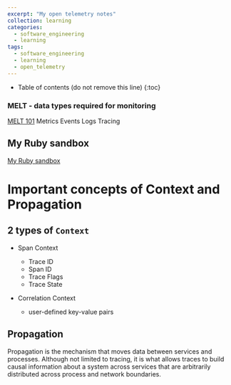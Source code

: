 ```yaml
---
excerpt: "My open telemetry notes"
collection: learning
categories:
  - software_engineering
  - learning
tags:
  - software_engineering
  - learning
  - open_telemetry
---
```


* Table of contents (do not remove this line)
{:toc}

### MELT - data types required for monitoring
[MELT 101](https://newrelic.com/platform/telemetry-data-101)
Metrics
Events
Logs
Tracing

## My Ruby sandbox

[My Ruby sandbox](https://github.com/friendlyantz/open-telemetry-sandbox)

# Important concepts of Context and Propagation

## 2 types of `Context`
- Span Context
  - Trace ID
  - Span ID
  - Trace Flags
  - Trace State

- Correlation Context
  - user-defined key-value pairs

## Propagation
Propagation is the mechanism that moves data between services and processes. Although not limited to tracing, it is what allows traces to build causal information about a system across services that are arbitrarily distributed across process and network boundaries.
